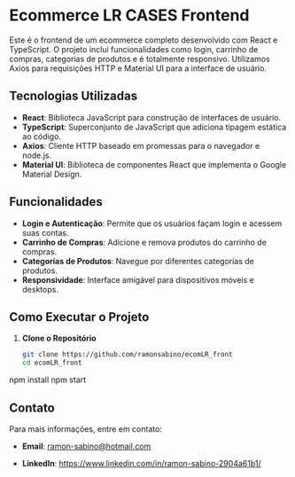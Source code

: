 # Ecommerce LR CASES Frontend

Este é o frontend de um ecommerce completo desenvolvido com React e TypeScript. O projeto inclui funcionalidades como login, carrinho de compras, categorias de produtos e é totalmente responsivo. Utilizamos Axios para requisições HTTP e Material UI para a interface de usuário.

## Tecnologias Utilizadas

- **React**: Biblioteca JavaScript para construção de interfaces de usuário.
- **TypeScript**: Superconjunto de JavaScript que adiciona tipagem estática ao código.
- **Axios**: Cliente HTTP baseado em promessas para o navegador e node.js.
- **Material UI**: Biblioteca de componentes React que implementa o Google Material Design.

## Funcionalidades

- **Login e Autenticação**: Permite que os usuários façam login e acessem suas contas.
- **Carrinho de Compras**: Adicione e remova produtos do carrinho de compras.
- **Categorias de Produtos**: Navegue por diferentes categorias de produtos.
- **Responsividade**: Interface amigável para dispositivos móveis e desktops.


## Como Executar o Projeto

1. **Clone o Repositório**

   ```bash
   git clone https://github.com/ramonsabino/ecomLR_front
   cd ecomLR_front
npm install
npm start

## Contato

Para mais informações, entre em contato:

- **Email**: ramon-sabino@hotmail.com
  
- **LinkedIn**: https://www.linkedin.com/in/ramon-sabino-2904a61b1/

